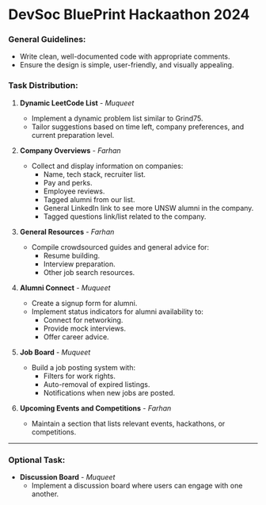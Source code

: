 # DevSoc BluePrint Hackaathon 2024

### General Guidelines:

- Write clean, well-documented code with appropriate comments.
- Ensure the design is simple, user-friendly, and visually appealing.

### Task Distribution:

1. **Dynamic LeetCode List** - *Muqueet*
   - Implement a dynamic problem list similar to Grind75.
   - Tailor suggestions based on time left, company preferences, and current preparation level.

2. **Company Overviews** - *Farhan*
   - Collect and display information on companies:
     - Name, tech stack, recruiter list.
     - Pay and perks.
     - Employee reviews.
     - Tagged alumni from our list.
     - General LinkedIn link to see more UNSW alumni in the company.
     - Tagged questions link/list related to the company.

3. **General Resources** - *Farhan*
   - Compile crowdsourced guides and general advice for:
     - Resume building.
     - Interview preparation.
     - Other job search resources.

4. **Alumni Connect** - *Muqueet*
   - Create a signup form for alumni.
   - Implement status indicators for alumni availability to:
     - Connect for networking.
     - Provide mock interviews.
     - Offer career advice.

5. **Job Board** - *Muqueet*
   - Build a job posting system with:
     - Filters for work rights.
     - Auto-removal of expired listings.
     - Notifications when new jobs are posted.

6. **Upcoming Events and Competitions** - *Farhan*
   - Maintain a section that lists relevant events, hackathons, or competitions.

---

### Optional Task:

- **Discussion Board** - *Muqueet*
  - Implement a discussion board where users can engage with one another.



